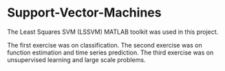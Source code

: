# Support-Vector-Machines
The Least Squares SVM (LSSVM) MATLAB toolkit was used in this project. 

The first exercise was on classification.
The second exercise was on function estimation and time series prediction.
The third exercise was on unsupervised learning and large scale problems.
